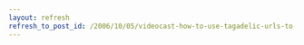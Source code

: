 ```yaml
---
layout: refresh
refresh_to_post_id: /2006/10/05/videocast-how-to-use-tagadelic-urls-to-create-fancy-tagclouds
---
```

